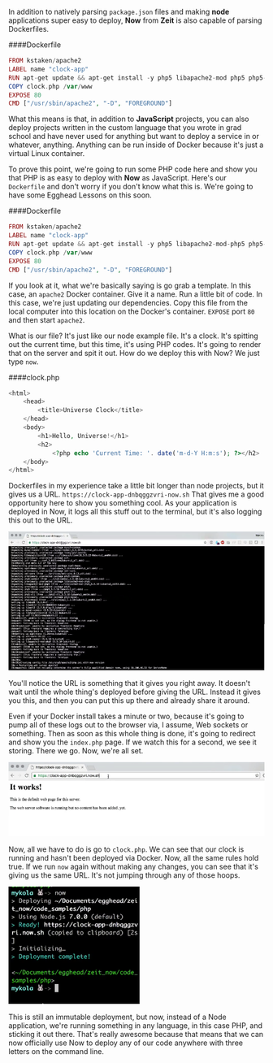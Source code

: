 In addition to natively parsing `package.json` files and making **node** applications super easy to deploy, **Now** from **Zeit** is also capable of parsing Dockerfiles.

####Dockerfile
```php
FROM kstaken/apache2
LABEL name "clock-app"
RUN apt-get update && apt-get install -y php5 libapache2-mod php5 php5-mysql
COPY clock.php /var/www
EXPOSE 80
CMD ["/usr/sbin/apache2", "-D", "FOREGROUND"]
```

What this means is that, in addition to **JavaScript** projects, you can also deploy projects written in the custom language that you wrote in grad school and have never used for anything but want to deploy a service in or whatever, anything. Anything can be run inside of Docker because it's just a virtual Linux container.

To prove this point, we're going to run some PHP code here and show you that PHP is as easy to deploy with **Now** as JavaScript. Here's our `Dockerfile` and don't worry if you don't know what this is. We're going to have some Egghead Lessons on this soon.

####Dockerfile
```php
FROM kstaken/apache2
LABEL name "clock-app"
RUN apt-get update && apt-get install -y php5 libapache2-mod-php5 php5-mysql
COPY clock.php /var/www
EXPOSE 80
CMD ["/usr/sbin/apache2", "-D", "FOREGROUND"]
```

If you look at it, what we're basically saying is go grab a template. In this case, an `apache2` Docker container. Give it a name. Run a little bit of code. In this case, we're just updating our dependencies. Copy this file from the local computer into this location on the Docker's container. `EXPOSE` port `80` and then start `apache2`.

What is our file? It's just like our node example file. It's a clock. It's spitting out the current time, but this time, it's using PHP codes. It's going to render that on the server and spit it out. How do we deploy this with Now? We just type `now`.

####clock.php
```php
<html>
    <head>
        <title>Universe Clock</title>
    </head>
    <body>
        <h1>Hello, Universe!</h1>
        <h2>
            <?php echo 'Current Time: '. date('m-d-Y H:m:s'); ?></h2>   
    </body>
</html>
```

Dockerfiles in my experience take a little bit longer than node projects, but it gives us a URL. `https://clock-app-dnbqggzvri-now.sh` That gives me a good opportunity here to show you something cool. As your application is deployed in Now, it logs all this stuff out to the terminal, but it's also logging this out to the URL.

![Browser Log](../images/tools-deploy-a-docker-project-with-zeit-s-now-browser-log.png)

You'll notice the URL is something that it gives you right away. It doesn't wait until the whole thing's deployed before giving the URL. Instead it gives you this, and then you can put this up there and already share it around.

Even if your Docker install takes a minute or two, because it's going to pump all of these logs out to the browser via, I assume, Web sockets or something. Then as soon as this whole thing is done, it's going to redirect and show you the `index.php` page. If we watch this for a second, we see it storing. There we go. Now, we're all set.

![It Works!](../images/tools-deploy-a-docker-project-with-zeit-s-now-it-works.png)

Now, all we have to do is go to `clock.php`. We can see that our clock is running and hasn't been deployed via Docker. Now, all the same rules hold true. If we run `now` again without making any changes, you can see that it's giving us the same URL. It's not jumping through any of those hoops.

![Same URL](../images/tools-deploy-a-docker-project-with-zeit-s-now-same-url.png)

This is still an immutable deployment, but now, instead of a Node application, we're running something in any language, in this case PHP, and sticking it out there. That's really awesome because that means that we can now officially use Now to deploy any of our code anywhere with three letters on the command line.